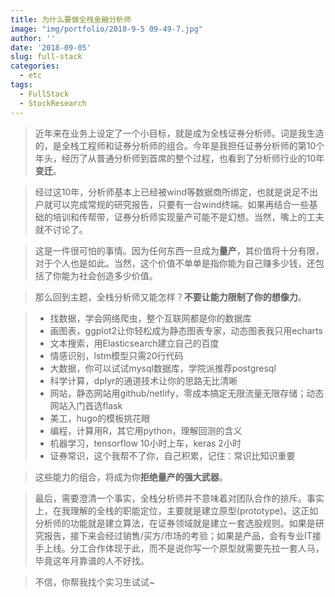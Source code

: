 ```yaml
---
title: 为什么要做全栈金融分析师
image: "img/portfolio/2018-9-5 09-49-7.jpg"
author: ''
date: '2018-09-05'
slug: full-stack
categories:
  - etc
tags:
  - FullStack
  - StockResearch
---
```


>近年来在业务上设定了一个小目标，就是成为全栈证券分析师。词是我生造的，是全栈工程师和证券分析师的组合。今年是我担任证券分析师的第10个年头，经历了从普通分析师到首席的整个过程，也看到了分析师行业的10年**变迁**。
<!--more-->


>经过这10年，分析师基本上已经被wind等数据商所绑定，也就是说足不出户就可以完成常规的研究报告，只要有一台wind终端。如果再结合一些基础的培训和传帮带，证券分析师实现量产可能不是幻想。当然，嘴上的工夫就不讨论了。


>这是一件很可怕的事情。因为任何东西一旦成为**量产**，其价值将十分有限，对于个人也是如此。当然，这个价值不单单是指你能为自己赚多少钱，还包括了你能为社会创造多少价值。


>那么回到主题，全栈分析师又能怎样？**不要让能力限制了你的想像力**。


>- 找数据，学会网络爬虫，整个互联网都是你的数据库
>- 画图表，ggplot2让你轻松成为静态图表专家，动态图表我只用echarts
>- 文本搜索，用Elasticsearch建立自己的百度
>- 情感识别，lstm模型只需20行代码
>- 大数据，你可以试试mysql数据库，学院派推荐postgresql
>- 科学计算，dplyr的通道技术让你的思路无比清晰
>- 网站，静态网站用github/netlify，零成本搞定无限流量无限存储；动态网站入门首选flask
>- 美工，hugo的模板挑花眼
>- 编程，计算用R，其它用python，理解回测的含义
>- 机器学习，tensorflow 10小时上车，keras 2小时
>- 证券常识，这个我帮不了你，自己积累，记住：常识比知识重要


>这些能力的组合，将成为你**拒绝量产的强大武器**。


>最后，需要澄清一个事实，全栈分析师并不意味着对团队合作的排斥。事实上，在我理解的全栈的职能定位，主要就是建立原型(prototype)。这正如分析师的功能就是建立算法，在证券领域就是建立一套选股规则。如果是研究报告，接下来会经过销售/买方/市场的考验；如果是产品，会有专业IT接手上线。分工合作体现于此，而不是说你写一个原型就需要先拉一套人马，毕竟这年月靠谱的人不好找。

>不信，你帮我找个实习生试试~







